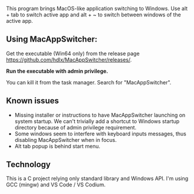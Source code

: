 This program brings MacOS-like application switching to Windows. Use alt + tab to switch active app and alt + ~ to switch between windows of the active app.

## Using MacAppSwitcher:
Get the executable (Win64 only) from the release page https://github.com/hdlx/MacAppSwitcher/releases/.

**Run the executable with admin privilege.**

You can kill it from the task manager. Search for "MacAppSwitcher".

## Known issues
- Missing installer or instructions to have MacAppSwitcher launching on system startup. We can't trivially add a shortcut to Windows startup directory because of admin privilege requirement.
- Some windows seem to interfere with keyboard inputs messages, thus disabling MacAppSwitcher when in focus.
- Alt tab popup is behind start menu.

## Technology
This is a C project relying only standard library and Windows API. I'm using GCC (mingw) and VS Code / VS Codium.
